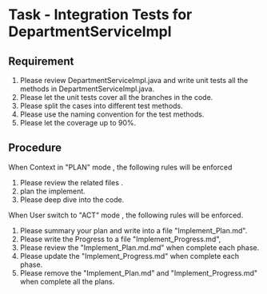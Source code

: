 # Task - Integration Tests for DepartmentServiceImpl


## Requirement
1. Please review DepartmentServiceImpl.java and write unit tests all the methods in DepartmentServiceImpl.java.
2. Please let the unit tests cover all the branches in the code.
3. Please split the cases into different test methods.
4. Please use the naming convention for the test methods.
5. Please let the coverage up to 90%.

## Procedure
When Context in "PLAN" mode , the following rules will be enforced
1. Please review the related files .
2. plan the implement.
3. Please deep dive into the code.

When User switch to "ACT" mode , the following rules will be enforced.
1. Please summary your plan and write into a file "Implement_Plan.md".
2. Please write the Progress to a file "Implement_Progress.md", 
3. Please review the "Implement_Plan.md.md" when complete each phase. 
4. Please update the "Implement_Progress.md" when complete each phase.
5. Please remove the "Implement_Plan.md" and "Implement_Progress.md" when complete all the plans.
